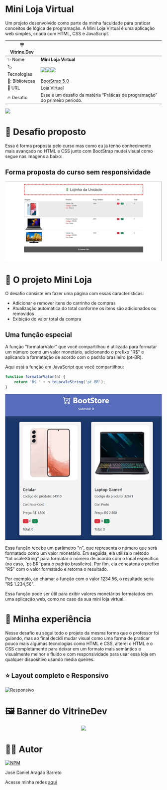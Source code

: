 # Mini Loja Virtual

Um projeto desenvolvido como parte da minha faculdade para praticar conceitos de lógica de programação. A Mini Loja Virtual é uma aplicação web simples, criada com HTML, CSS e JavaScript.

| :placard: Vitrine.Dev |     |
| -------------  | --- |
| :sparkles: Nome        | **Mini Loja Virtual**
| :label: Tecnologias |   <img src="https://img.shields.io/badge/HTML5-E34F26?style=for-the-badge&logo=html5&logoColor=white"><img src="https://img.shields.io/badge/CSS3-1572B6?style=for-the-badge&logo=css3&logoColor=white"><img src="https://img.shields.io/badge/JavaScript-F7DF1E?style=for-the-badge&logo=javascript&logoColor=black">
| 🎇: Bibliotecas | [BootStrap 5.0](https://www.cssportal.com/css-scrollbar-generator/)
| :rocket: URL         | [Loja Virtual](https://faculdade-loja-virtual.bohr.io)
| :fire: Desafio     | Esse é um desafio da matéria “Práticas de programação” do primeiro período.

<!-- Inserir imagem com a #vitrinedev ao final do link -->
![](#vitrinedev)

# 💪 Desafio proposto

Essa é forma proposta pelo curso mas como eu ja tenho conhecimento mais avançado no HTML e CSS junto com BootStrap mudei visual como segue nas imagens a baixo:

 ## Forma proposta do curso sem responsividade

<img src="https://github.com/DanielBarret0/faculdade-loja-virtual/blob/main/assets/github/Resultado%20proposto.png">

# 📑 O projeto Mini Loja

O desafio consiste em fazer uma página com essas características:

- Adicionar e remover itens do carrinho de compras
- Atualização automática do total conforme os itens são adicionados ou removidos
- Exibição do valor total da compra

 ## Uma função especial
 
 A função "formatarValor" que você compartilhou é utilizada para formatar um número como um valor monetário, adicionando o prefixo "R$" e aplicando a formatação de acordo com o padrão brasileiro (pt-BR).

Aqui está a função em JavaScript que você compartilhou:

~~~javascript
function formatarValor(n) {
    return 'R$ ' + n.toLocaleString('pt-BR');
}
~~~

![função](https://github.com/DanielBarret0/faculdade-loja-virtual/blob/main/assets/github/fun%C3%A7%C3%A3o-especial.gif)

Essa função recebe um parâmetro "n", que representa o número que será formatado como um valor monetário. Em seguida, ela utiliza o método "toLocaleString" para formatar o número de acordo com o local específico (no caso, 'pt-BR' para o padrão brasileiro). Por fim, ela concatena o prefixo "R$" com o valor formatado e retorna o resultado.

Por exemplo, ao chamar a função com o valor 1234.56, o resultado seria "R$ 1.234,56".

Essa função pode ser útil para exibir valores monetários formatados em uma aplicação web, como no caso da sua mini loja virtual.

# 🤯 Minha experiência

Nesse desafio eu segui todo o projeto da mesma forma que o professor foi guiando, mas ao final decidi mudar visual como uma forma de praticar pouco mais algumas tecnologias como HTML e CSS, alterei o HTML e o CSS completamente para deixar em um formato mais semântico e visualmente melhor e fluido e com responsividade para usar essa loja em qualquer dispositivo usando media queires.

## ⭐ Layout completo e Responsivo
![Responsivo](https://github.com/DanielBarret0/faculdade-loja-virtual/blob/main/assets/github/mini-loja-reduzido.gif)

# 🖼️ Banner do VitrineDev

<div align="center">
<img src="https://github.com/DanielBarret0/faculdade-loja-virtual/blob/main/assets/github/mini-loja-reduzido.gif#vitrinedev">
</div>

# 🙋‍♂️ Autor

[![NPM](https://img.shields.io/npm/l/react)](https://github.com/DanielBarret0/codeChella/blob/main/LICENSE.md)

José Daniel Aragão Barreto

Acesse minha redes [aqui](https://social-links-v2.bohr.io/)


